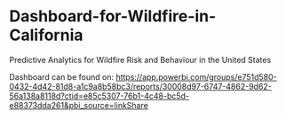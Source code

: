 # Dashboard-for-Wildfire-in-California
Predictive Analytics for Wildfire Risk and Behaviour in the United States

Dashboard can be found on:
https://app.powerbi.com/groups/e751d580-0432-4d42-81d8-a1c9a8b58bc3/reports/30008d97-6747-4862-9d62-56a138a8118d?ctid=e85c5307-76b1-4c48-bc5d-e88373dda261&pbi_source=linkShare
